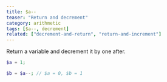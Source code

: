 ```yaml
---
title: $a--
teaser: "Return and decrement"
category: arithmetic
tags: [$a--, decrement]
related: ["decrement-and-return", "return-and-increment"]
---
```


Return a variable and decrement it by one after.

```php
$a = 1;

$b = $a--; // $a = 0, $b = 1
```
